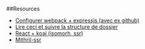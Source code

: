 ##Resources
- [Configurer webpack + expressjs (avec ex github)](https://medium.com/@binyamin/creating-a-node-express-webpack-app-with-dev-and-prod-builds-a4962ce51334)
- [Lire ceci et suivre la structure de dossier](https://oramind.com/speed-up-nodejs-server-side-development-with-webpack-4-hmr/)
- [React + koaj (isomorh, ssr)](https://github.com/tokenfoundry/koa-react-ssr-example)
- [Mithril-ssr](https://github.com/MithrilJS/mithril-node-render)
